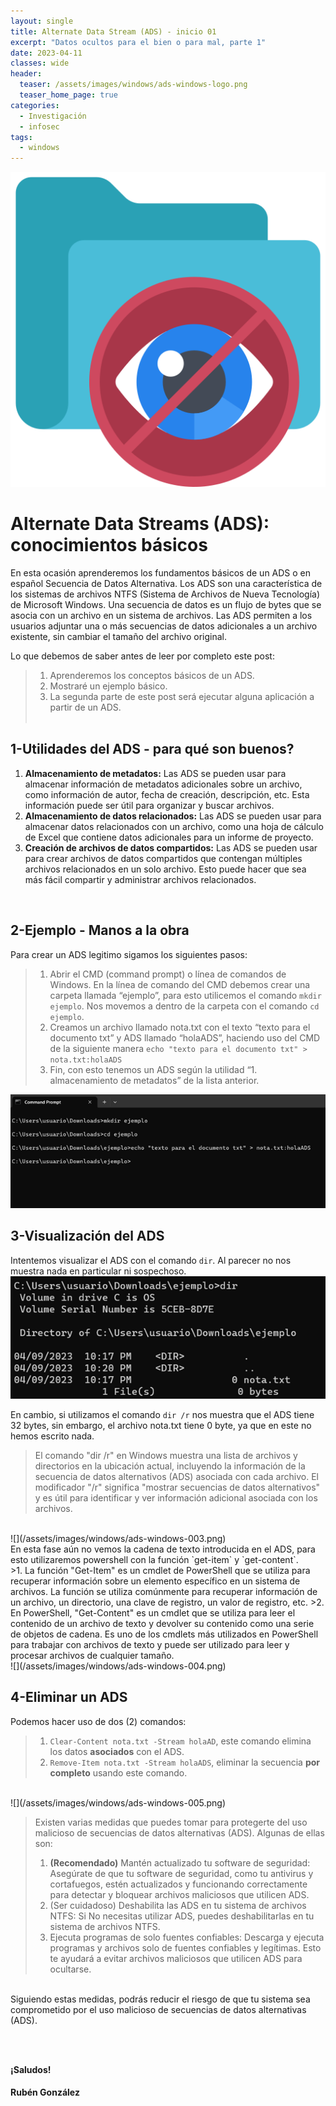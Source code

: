 ```yaml
---
layout: single
title: Alternate Data Stream (ADS) - inicio 01
excerpt: "Datos ocultos para el bien o para mal, parte 1"
date: 2023-04-11
classes: wide
header:
  teaser: /assets/images/windows/ads-windows-logo.png
  teaser_home_page: true
categories:
  - Investigación
  - infosec
tags:
  - windows
---
```


![](/assets/images/windows/ads-windows-logo.png)

# **Alternate Data Streams (ADS): conocimientos básicos**

En esta ocasión aprenderemos los fundamentos básicos de un ADS o en español Secuencia de Datos Alternativa. Los ADS son una característica de los sistemas de archivos NTFS (Sistema de Archivos de Nueva Tecnología) de Microsoft Windows. Una secuencia de datos es un flujo de bytes que se asocia con un archivo en un sistema de archivos. Las ADS permiten a los usuarios adjuntar una o más secuencias de datos adicionales a un archivo existente, sin cambiar el tamaño del archivo original.

Lo que debemos de saber antes de leer por completo este post:
> 1. Aprenderemos los conceptos básicos de un ADS. 
> 2. Mostraré un ejemplo básico.
> 3. La segunda parte de este post será ejecutar alguna aplicación a partir de un ADS.
<br><br>

## **1-Utilidades del ADS - para qué son buenos?**
1. **Almacenamiento de metadatos:** Las ADS se pueden usar para almacenar información de metadatos adicionales sobre un archivo, como información de autor, fecha de creación, descripción, etc. Esta información puede ser útil para organizar y buscar archivos.
2. **Almacenamiento de datos relacionados:** Las ADS se pueden usar para almacenar datos relacionados con un archivo, como una hoja de cálculo de Excel que contiene datos adicionales para un informe de proyecto.
3. **Creación de archivos de datos compartidos:** Las ADS se pueden usar para crear archivos de datos compartidos que contengan múltiples archivos relacionados en un solo archivo. Esto puede hacer que sea más fácil compartir y administrar archivos relacionados.
<br>

## **2-Ejemplo - Manos a la obra**
Para crear un ADS legitimo sigamos los siguientes pasos:
> 1. Abrir el CMD (command prompt) o línea de comandos de Windows.
En la línea de comando del CMD debemos crear una carpeta llamada “ejemplo”, para esto utilicemos el comando `mkdir ejemplo`. Nos movemos a dentro de la carpeta con el comando `cd ejemplo`.
>2. Creamos un archivo llamado nota.txt con el texto “texto para el documento txt” y ADS llamado “holaADS”, haciendo uso del CMD de la siguiente manera `echo "texto para el documento txt" > nota.txt:holaADS`
>3. Fin, con esto tenemos un ADS según la utilidad “1. almacenamiento de metadatos” de la lista anterior. <br>

![](/assets/images/windows/ads-windows-001.png)
<br>

## **3-Visualización del ADS**
Intentemos visualizar el ADS con el comando `dir`. Al parecer no nos muestra nada en particular ni sospechoso.<br>
![](/assets/images/windows/ads-windows-002.png)

En cambio, si utilizamos el comando `dir /r` nos muestra que el ADS tiene 32 bytes, sin embargo, el archivo nota.txt tiene 0 byte, ya que en este no hemos escrito nada.
> El comando "dir /r" en Windows muestra una lista de archivos y directorios en la ubicación actual, incluyendo la información de la secuencia de datos alternativos (ADS) asociada con cada archivo. El modificador "/r" significa "mostrar secuencias de datos alternativos" y es útil para identificar y ver información adicional asociada con los archivos.

<br>
![](/assets/images/windows/ads-windows-003.png)
<br>
En esta fase aún no vemos la cadena de texto introducida en el ADS, para esto utilizaremos powershell con la función `get-item` y `get-content`.<br>
>1. La función "Get-Item" es un cmdlet de PowerShell que se utiliza para recuperar información sobre un elemento específico en un sistema de archivos. La función se utiliza comúnmente para recuperar información de un archivo, un directorio, una clave de registro, un valor de registro, etc.
>2. En PowerShell, "Get-Content" es un cmdlet que se utiliza para leer el contenido de un archivo de texto y devolver su contenido como una serie de objetos de cadena. Es uno de los cmdlets más utilizados en PowerShell para trabajar con archivos de texto y puede ser utilizado para leer y procesar archivos de cualquier tamaño.

<br>
![](/assets/images/windows/ads-windows-004.png)
<br>

## **4-Eliminar un ADS**
Podemos hacer uso de dos (2) comandos:
>1. `Clear-Content nota.txt -Stream holaAD`, este comando elimina los datos **asociados** con el ADS.
>2. `Remove-Item nota.txt -Stream holaADS`, eliminar la secuencia **por completo** usando este comando. 

<br>
![](/assets/images/windows/ads-windows-005.png)
<br>

> Existen varias medidas que puedes tomar para protegerte del uso malicioso de secuencias de datos alternativas (ADS). Algunas de ellas son:
>1. **(Recomendado)** Mantén actualizado tu software de seguridad: Asegúrate de que tu software de seguridad, como tu antivirus y cortafuegos, estén actualizados y funcionando correctamente para detectar y bloquear archivos maliciosos que utilicen ADS.
>2. (Ser cuidadoso) Deshabilita las ADS en tu sistema de archivos NTFS: Si No necesitas utilizar ADS, puedes deshabilitarlas en tu sistema de archivos NTFS. 
>2. Ejecuta programas de solo fuentes confiables: Descarga y ejecuta programas y archivos solo de fuentes confiables y legítimas. Esto te ayudará a evitar archivos maliciosos que utilicen ADS para ocultarse.

<br>Siguiendo estas medidas, podrás reducir el riesgo de que tu sistema sea comprometido por el uso malicioso de secuencias de datos alternativas (ADS).

<br><br>

**¡Saludos!**

#### Rubén González